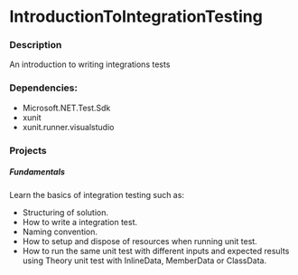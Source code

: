 # IntroductionToIntegrationTesting

### Description
An introduction to writing integrations tests

### Dependencies:
* Microsoft.NET.Test.Sdk
* xunit
* xunit.runner.visualstudio

### Projects

##### Fundamentals
Learn the basics of integration testing such as:
* Structuring of solution.
* How to write a integration test.
* Naming convention.
* How to setup and dispose of resources when running unit test.
* How to run the same unit test with different inputs and expected results using Theory unit test with InlineData, MemberData or ClassData.
